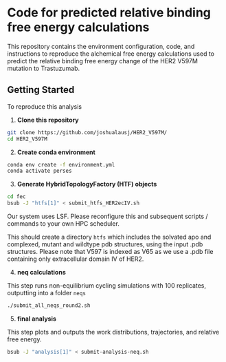 # Code for predicted relative binding free energy calculations

This repository contains the environment configuration, code, and instructions to reproduce the alchemical free energy calculations used to predict the relative binding free energy change of the HER2 V597M mutation to Trastuzumab. 

## Getting Started 

To reproduce this analysis

1. **Clone this repository**

```bash
git clone https://github.com/joshualausj/HER2_V597M/
cd HER2_V597M
```

2. **Create conda environment**
```bash
conda env create -f environment.yml
conda activate perses
```
3. **Generate HybridTopologyFactory (HTF) objects**
```bash
cd fec
bsub -J "htfs[1]" < submit_htfs_HER2ecIV.sh
```
Our system uses LSF. Please reconfigure this and subsequent scripts / commands to your own HPC scheduler. 

This should create a directory ```htfs``` which includes the solvated apo and complexed, mutant and wildtype pdb structures, using the input .pdb structures.
Please note that V597 is indexed as V65 as we use a .pdb file containing only extracellular domain IV of HER2. 

4. **neq calculations**

This step runs non-equilibrium cycling simulations with 100 replicates, outputting into a folder ```neqs``` 


```bash
./submit_all_neqs_round2.sh
```
5. **final analysis**

This step plots and outputs the work distributions, trajectories, and relative free energy. 

```bash
bsub -J "analysis[1]" < submit-analysis-neq.sh
```


